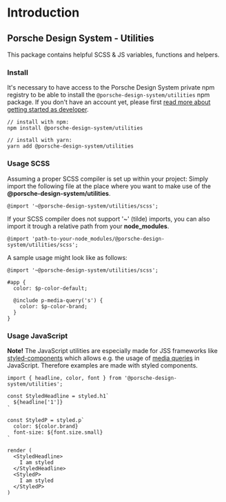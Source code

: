 # Introduction

## Porsche Design System - Utilities

This package contains helpful SCSS & JS variables, functions and helpers.

### Install
It's necessary to have access to the Porsche Design System private npm registry to be able to install the `@porsche-design-system/utilities` npm package. 
If you don't have an account yet, please first [read more about getting started as developer](/start-coding/introduction).

```
// install with npm:
npm install @porsche-design-system/utilities

// install with yarn:
yarn add @porsche-design-system/utilities
```

### Usage SCSS

Assuming a proper SCSS compiler is set up within your project: Simply import the following file 
at the place where you want to make use of the **@porsche-design-system/utilities**.

```
@import '~@porsche-design-system/utilities/scss';
```

If your SCSS compiler does not support '~' (tilde) imports, you can also import it trough a relative path from your **node_modules**.

```
@import 'path-to-your-node_modules/@porsche-design-system/utilities/scss';
```

A sample usage might look like as follows:

```
@import '~@porsche-design-system/utilities/scss';

#app {
  color: $p-color-default;
  
  @include p-media-query('s') {
    color: $p-color-brand;
  }
}
```

### Usage JavaScript

**Note!** The JavaScript utilities are especially made for JSS frameworks like [styled-components](https://styled-components.com) which allows e.g. the usage of [media queries](https://developer.mozilla.org/de/docs/Web/CSS/Media_Queries/Using_media_queries) in JavaScript. 
Therefore examples are made with styled components.

```
import { headline, color, font } from '@porsche-design-system/utilities';

const StyledHeadline = styled.h1`
  ${headline['1']}
`

const StyledP = styled.p`
  color: ${color.brand}
  font-size: ${font.size.small} 
`

render (
  <StyledHeadline>
    I am styled
  </StyledHeadline>
  <StyledP>
    I am styled
  </StyledP>
)
```